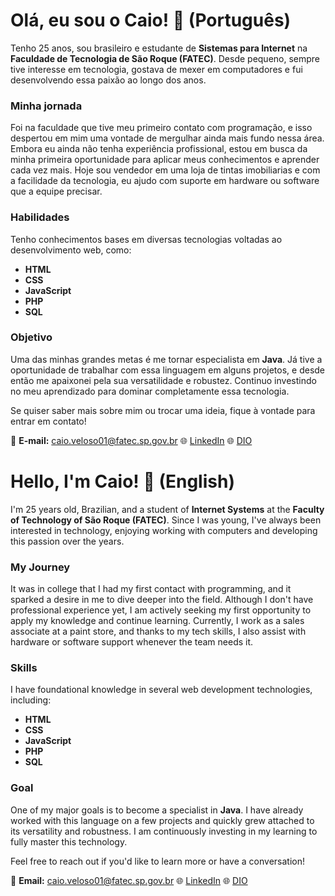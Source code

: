 # Olá, eu sou o Caio! 👋 (Português)

Tenho 25 anos, sou brasileiro e estudante de **Sistemas para Internet** na **Faculdade de Tecnologia de São Roque (FATEC)**. Desde pequeno, sempre tive interesse em tecnologia, gostava de mexer em computadores e fui desenvolvendo essa paixão ao longo dos anos.

### Minha jornada
Foi na faculdade que tive meu primeiro contato com programação, e isso despertou em mim uma vontade de mergulhar ainda mais fundo nessa área. Embora eu ainda não tenha experiência profissional, estou em busca da minha primeira oportunidade para aplicar meus conhecimentos e aprender cada vez mais. Hoje sou vendedor em uma loja de tintas imobiliarias e com a facilidade da tecnologia, eu ajudo com suporte em hardware ou software que a equipe precisar.

### Habilidades
Tenho conhecimentos bases em diversas tecnologias voltadas ao desenvolvimento web, como:
- **HTML**
- **CSS**
- **JavaScript**
- **PHP**
- **SQL**

### Objetivo
Uma das minhas grandes metas é me tornar especialista em **Java**. Já tive a oportunidade de trabalhar com essa linguagem em alguns projetos, e desde então me apaixonei pela sua versatilidade e robustez. Continuo investindo no meu aprendizado para dominar completamente essa tecnologia.

Se quiser saber mais sobre mim ou trocar uma ideia, fique à vontade para entrar em contato!

📧 **E-mail:** caio.veloso01@fatec.sp.gov.br
🌐 [LinkedIn](https://www.linkedin.com/in/caio-veloso-016b87169/)
🌐 [DIO](https://www.dio.me/users/caiocesarvl_98)

# Hello, I'm Caio! 👋 (English)

I'm 25 years old, Brazilian, and a student of **Internet Systems** at the **Faculty of Technology of São Roque (FATEC)**. Since I was young, I've always been interested in technology, enjoying working with computers and developing this passion over the years.

### My Journey
It was in college that I had my first contact with programming, and it sparked a desire in me to dive deeper into the field. Although I don't have professional experience yet, I am actively seeking my first opportunity to apply my knowledge and continue learning. Currently, I work as a sales associate at a paint store, and thanks to my tech skills, I also assist with hardware or software support whenever the team needs it.

### Skills
I have foundational knowledge in several web development technologies, including:
- **HTML**
- **CSS**
- **JavaScript**
- **PHP**
- **SQL**

### Goal
One of my major goals is to become a specialist in **Java**. I have already worked with this language on a few projects and quickly grew attached to its versatility and robustness. I am continuously investing in my learning to fully master this technology.

Feel free to reach out if you'd like to learn more or have a conversation!

📧 **Email:** caio.veloso01@fatec.sp.gov.br
🌐 [LinkedIn](https://www.linkedin.com/in/caio-veloso-016b87169/)
🌐 [DIO](https://www.dio.me/users/caiocesarvl_98)


